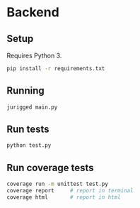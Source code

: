 # Backend

## Setup

Requires Python 3.

```bash
pip install -r requirements.txt
```

## Running

```bash
jurigged main.py
```

## Run tests

```bash
python test.py
```

## Run coverage tests

```bash
coverage run -m unittest test.py
coverage report     # report in terminal
coverage html       # report in html
```